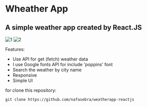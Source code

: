 # Wheather App
## A simple weather app created by React.JS
![1](https://user-images.githubusercontent.com/74317517/123924062-d665fb80-d99e-11eb-9447-0491fdd6d8cd.PNG)
![2](https://user-images.githubusercontent.com/74317517/123923412-31e3b980-d99e-11eb-8013-7fe111ee6039.PNG)

Features: 
 - Use API for get (fetch) weather data
 - I use Google fonts API for include 'poppins' font
 - Search the weather by city name
 - Responsive
 - Simple UI

for clone this repository: 
```
git clone https://github.com/nafasebra/weatherapp-reactjs
```
